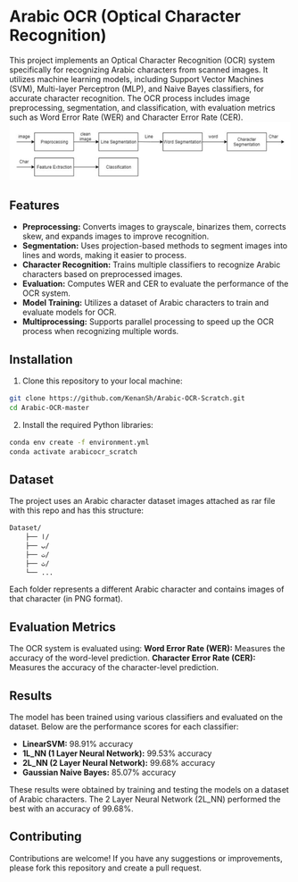 # Arabic OCR (Optical Character Recognition)
This project implements an Optical Character Recognition (OCR) system specifically for recognizing Arabic characters from scanned images. It utilizes machine learning models, including Support Vector Machines (SVM), Multi-layer Perceptron (MLP), and Naive Bayes classifiers, for accurate character recognition. The OCR process includes image preprocessing, segmentation, and classification, with evaluation metrics such as Word Error Rate (WER) and Character Error Rate (CER).
![Structure](src\assets\strucure.png)

## Features
- **Preprocessing:** Converts images to grayscale, binarizes them, corrects skew, and expands images to improve recognition.
- **Segmentation:** Uses projection-based methods to segment images into lines and words, making it easier to process.
- **Character Recognition:** Trains multiple classifiers to recognize Arabic characters based on preprocessed images.
- **Evaluation:** Computes WER and CER to evaluate the performance of the OCR system.
- **Model Training:** Utilizes a dataset of Arabic characters to train and evaluate models for OCR.
- **Multiprocessing:** Supports parallel processing to speed up the OCR process when recognizing multiple words.

## Installation
1. Clone this repository to your local machine:
```bash
git clone https://github.com/KenanSh/Arabic-OCR-Scratch.git
cd Arabic-OCR-master
```
2. Install the required Python libraries:
```bash
conda env create -f environment.yml
conda activate arabicocr_scratch
```

## Dataset
The project uses an Arabic character dataset images attached as rar file with this repo and has this structure:
```
Dataset/
    ├── ا/
    ├── ب/
    ├── ت/
    ├── ث/
    └── ...
```
Each folder represents a different Arabic character and contains images of that character (in PNG format).

## Evaluation Metrics
The OCR system is evaluated using:
**Word Error Rate (WER):** Measures the accuracy of the word-level prediction.
**Character Error Rate (CER):** Measures the accuracy of the character-level prediction.

## Results
The model has been trained using various classifiers and evaluated on the dataset. Below are the performance scores for each classifier:

- **LinearSVM:** 98.91% accuracy
- **1L_NN (1 Layer Neural Network):** 99.53% accuracy
- **2L_NN (2 Layer Neural Network):** 99.68% accuracy
- **Gaussian Naive Bayes:** 85.07% accuracy

These results were obtained by training and testing the models on a dataset of Arabic characters. The 2 Layer Neural Network (2L_NN) performed the best with an accuracy of 99.68%.

## Contributing
Contributions are welcome! If you have any suggestions or improvements, please fork this repository and create a pull request.